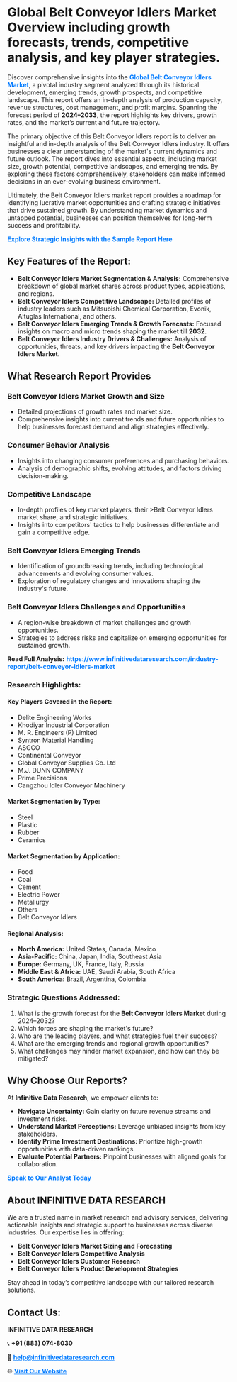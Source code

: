 <h1>Global Belt Conveyor Idlers Market Overview including growth forecasts, trends, competitive analysis, and key player strategies.</h1>
<p>
Discover comprehensive insights into the 
<a href="https://www.infinitivedataresearch.com/industry-report/belt-conveyor-idlers-market" rel="dofollow" style="color: #007BFF; text-decoration: none;"><strong>Global Belt Conveyor Idlers Market</strong></a>, a pivotal industry segment analyzed through its historical development, emerging trends, growth prospects, and competitive landscape. This report offers an in-depth analysis of production capacity, revenue structures, cost management, and profit margins. Spanning the forecast period of <strong>2024–2033</strong>, the report highlights key drivers, growth rates, and the market’s current and future trajectory.
</p>
<p>
The primary objective of this Belt Conveyor Idlers report is to deliver an insightful and in-depth analysis of the Belt Conveyor Idlers industry. It offers businesses a clear understanding of the market's current dynamics and future outlook. The report dives into essential aspects, including market size, growth potential, competitive landscapes, and emerging trends. By exploring these factors comprehensively, stakeholders can make informed decisions in an ever-evolving business environment.
</p>
<p>
Ultimately, the Belt Conveyor Idlers market report provides a roadmap for identifying lucrative market opportunities and crafting strategic initiatives that drive sustained growth. By understanding market dynamics and untapped potential, businesses can position themselves for long-term success and profitability.
</p>
<p>
<a href="https://www.infinitivedataresearch.com/request-sample/reportId=102239" style="color: #007BFF; text-decoration: none;"><strong>Explore Strategic Insights with the Sample Report Here</strong></a>
</p>

<h2>Key Features of the Report:</h2>
<ul>
<li><strong>Belt Conveyor Idlers Market Segmentation & Analysis:</strong> Comprehensive breakdown of global market shares across product types, applications, and regions.</li>
<li><strong>Belt Conveyor Idlers Competitive Landscape:</strong> Detailed profiles of industry leaders such as Mitsubishi Chemical Corporation, Evonik, Altuglas International, and others.</li>
<li><strong>Belt Conveyor Idlers Emerging Trends & Growth Forecasts:</strong> Focused insights on macro and micro trends shaping the market till <strong>2032</strong>.</li>
<li><strong>Belt Conveyor Idlers Industry Drivers & Challenges:</strong> Analysis of opportunities, threats, and key drivers impacting the <strong>Belt Conveyor Idlers Market</strong>.</li>
</ul>

<h2>What Research Report Provides</h2>
<h3>Belt Conveyor Idlers Market Growth and Size</h3>
<ul>
<li>Detailed projections of growth rates and market size.</li>
<li>Comprehensive insights into current trends and future opportunities to help businesses forecast demand and align strategies effectively.</li>
</ul>

<h3>Consumer Behavior Analysis</h3>
<ul>
<li>Insights into changing consumer preferences and purchasing behaviors.</li>
<li>Analysis of demographic shifts, evolving attitudes, and factors driving decision-making.</li>
</ul>

<h3>Competitive Landscape</h3>
<ul>
<li>In-depth profiles of key market players, their >Belt Conveyor Idlers market share, and strategic initiatives.</li>
<li>Insights into competitors' tactics to help businesses differentiate and gain a competitive edge.</li>
</ul>

<h3>Belt Conveyor Idlers Emerging Trends</h3>
<ul>
<li>Identification of groundbreaking trends, including technological advancements and evolving consumer values.</li>
<li>Exploration of regulatory changes and innovations shaping the industry's future.</li>
</ul>

<h3>Belt Conveyor Idlers Challenges and Opportunities</h3>
<ul>
<li>A region-wise breakdown of market challenges and growth opportunities.</li>
<li>Strategies to address risks and capitalize on emerging opportunities for sustained growth.</li>
</ul>
<p><strong>Read Full Analysis:</strong> <a href="https://www.infinitivedataresearch.com/industry-report/belt-conveyor-idlers-market" rel="dofollow" style="color: #007BFF; text-decoration: none;"><strong>https://www.infinitivedataresearch.com/industry-report/belt-conveyor-idlers-market</strong></a></p>
<h3>Research Highlights:</h3>
<h4>Key Players Covered in the Report:</h4>
<ul><li>Delite Engineering Works</li><li>Khodiyar Industrial Corporation</li><li>M. R. Engineers (P) Limited</li><li>Syntron Material Handling</li><li>ASGCO</li><li>Continental Conveyor</li><li>Global Conveyor Supplies Co. Ltd</li><li>M.J. DUNN COMPANY</li><li>Prime Precisions</li><li>Cangzhou Idler Conveyor Machinery</li></ul>
<h4>Market Segmentation by Type:</h4>
<ul><li>Steel</li><li>Plastic</li><li>Rubber</li><li>Ceramics</li></ul>
<h4>Market Segmentation by Application:</h4>
<ul><li>Food</li><li>Coal</li><li>Cement</li><li>Electric Power</li><li>Metallurgy</li><li>Others</li><li>Belt Conveyor Idlers</li></ul>

<h4>Regional Analysis:</h4>
<ul>
<li><strong>North America:</strong> United States, Canada, Mexico</li>
<li><strong>Asia-Pacific:</strong> China, Japan, India, Southeast Asia</li>
<li><strong>Europe:</strong> Germany, UK, France, Italy, Russia</li>
<li><strong>Middle East & Africa:</strong> UAE, Saudi Arabia, South Africa</li>
<li><strong>South America:</strong> Brazil, Argentina, Colombia</li>
</ul>

<h3>Strategic Questions Addressed:</h3>
<ol>
<li>What is the growth forecast for the <strong>Belt Conveyor Idlers Market</strong> during 2024–2032?</li>
<li>Which forces are shaping the market's future?</li>
<li>Who are the leading players, and what strategies fuel their success?</li>
<li>What are the emerging trends and regional growth opportunities?</li>
<li>What challenges may hinder market expansion, and how can they be mitigated?</li>
</ol>

<h2>Why Choose Our Reports?</h2>
<p>At <strong>Infinitive Data Research</strong>, we empower clients to:</p>
<ul>
<li><strong>Navigate Uncertainty:</strong> Gain clarity on future revenue streams and investment risks.</li>
<li><strong>Understand Market Perceptions:</strong> Leverage unbiased insights from key stakeholders.</li>
<li><strong>Identify Prime Investment Destinations:</strong> Prioritize high-growth opportunities with data-driven rankings.</li>
<li><strong>Evaluate Potential Partners:</strong> Pinpoint businesses with aligned goals for collaboration.</li>
</ul>
<p><a href="https://www.infinitivedataresearch.com/industry-report/belt-conveyor-idlers-market" rel="dofollow" style="color: #007BFF; text-decoration: none;"><strong>Speak to Our Analyst Today</strong></a></p>

<h2>About INFINITIVE DATA RESEARCH</h2>
<p>We are a trusted name in market research and advisory services, delivering actionable insights and strategic support to businesses across diverse industries. Our expertise lies in offering:</p>
<ul>
<li><strong>Belt Conveyor Idlers Market Sizing and Forecasting</strong></li>
<li><strong>Belt Conveyor Idlers Competitive Analysis</strong></li>
<li><strong>Belt Conveyor Idlers Customer Research</strong></li>
<li><strong>Belt Conveyor Idlers Product Development Strategies</strong></li>
</ul>
<p>Stay ahead in today’s competitive landscape with our tailored research solutions.</p>

<h2>Contact Us:</h2>
<p><strong>INFINITIVE DATA RESEARCH</strong></p>
<p>📞 <strong>+91 (883) 074-8030</strong></p>
<p>📧 <strong><a href="mailto:help@infinitivedataresearch.com" style="color: #007BFF;">help@infinitivedataresearch.com</a></strong></p>
<p>🌐 <strong><a href="https://www.infinitivedataresearch.com" rel="dofollow" style="color: #007BFF;">Visit Our Website</a></strong></p>
